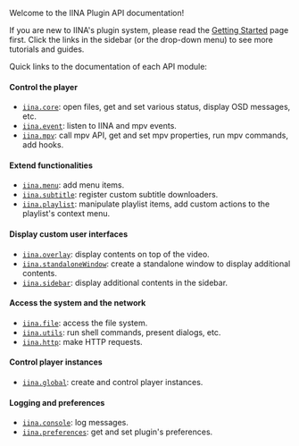 Welcome to the IINA Plugin API documentation!

If you are new to IINA's plugin system, please read the [Getting Started](/pages/getting-started) page first.
Click the links in the sidebar (or the drop-down menu) to see more tutorials and guides.

Quick links to the documentation of each API module:

#### Control the player

- [`iina.core`](/interfaces/IINA.API.Core): open files, get and set various status, display OSD messages, etc.
- [`iina.event`](/interfaces/IINA.API.Event): listen to IINA and mpv events.
- [`iina.mpv`](/interfaces/IINA.API.MPV): call mpv API, get and set mpv properties, run mpv commands, add hooks.

#### Extend functionalities

- [`iina.menu`](/interfaces/IINA.API.Menu): add menu items.
- [`iina.subtitle`](/interfaces/IINA.API.Subtitle): register custom subtitle downloaders.
- [`iina.playlist`](/interfaces/IINA.API.Playlist): manipulate playlist items, add custom actions to the playlist's context menu.

#### Display custom user interfaces

- [`iina.overlay`](/interfaces/IINA.API.Overlay): display contents on top of the video.
- [`iina.standaloneWindow`](/interfaces/IINA.API.StandaloneWindow): create a standalone window to display additional contents.
- [`iina.sidebar`](/interfaces/IINA.API.SidebarView): display additional contents in the sidebar.

#### Access the system and the network

- [`iina.file`](/interfaces/IINA.API.File): access the file system.
- [`iina.utils`](/interfaces/IINA.API.Utils): run shell commands, present dialogs, etc.
- [`iina.http`](/interfaces/IINA.API.HTTP): make HTTP requests.

#### Control player instances

- [`iina.global`](/interfaces/IINA.API.Global): create and control player instances.

#### Logging and preferences

- [`iina.console`](/interfaces/IINA.API.Console): log messages.
- [`iina.preferences`](/interfaces/IINA.API.Preferences): get and set plugin's preferences.
